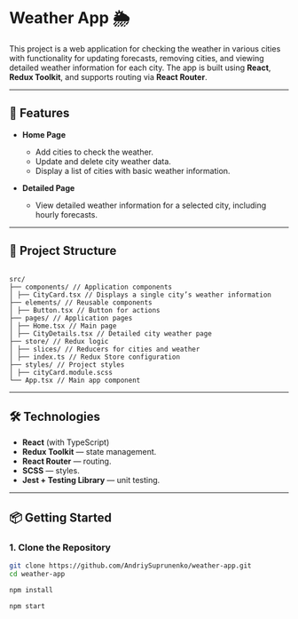 # Weather App 🌦

This project is a web application for checking the weather in various cities with functionality for updating forecasts, removing cities, and viewing detailed weather information for each city. The app is built using **React**, **Redux Toolkit**, and supports routing via **React Router**.

---

## 🚀 Features

- **Home Page**

  - Add cities to check the weather.
  - Update and delete city weather data.
  - Display a list of cities with basic weather information.

- **Detailed Page**
  - View detailed weather information for a selected city, including hourly forecasts.

---

## 📁 Project Structure

```

src/
├── components/ // Application components
│ ├── CityCard.tsx // Displays a single city’s weather information
├── elements/ // Reusable components
│ ├── Button.tsx // Button for actions
├── pages/ // Application pages
│ ├── Home.tsx // Main page
│ ├── CityDetails.tsx // Detailed city weather page
├── store/ // Redux logic
│ ├── slices/ // Reducers for cities and weather
│ ├── index.ts // Redux Store configuration
├── styles/ // Project styles
│ ├── cityCard.module.scss
└── App.tsx // Main app component
```

---

## 🛠 Technologies

- **React** (with TypeScript)
- **Redux Toolkit** — state management.
- **React Router** — routing.
- **SCSS** — styles.
- **Jest + Testing Library** — unit testing.

---

## 📦 Getting Started

### 1. Clone the Repository

```bash
git clone https://github.com/AndriySuprunenko/weather-app.git
cd weather-app

npm install

npm start
```
